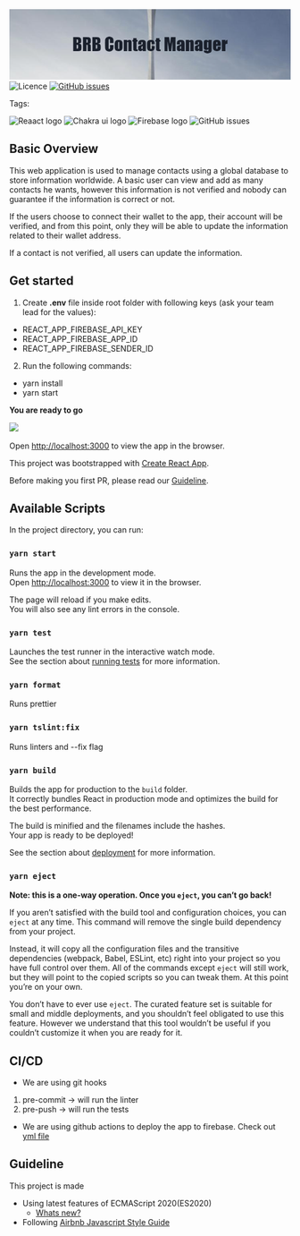 
<img src="./banner.png">

<img alt="Licence" src="https://img.shields.io/badge/license-MIT-green"/>
<a href="https://github.com/sergiubreban/contact-manager/issues"><img alt="GitHub issues" src="https://img.shields.io/github/issues/sergiubreban/contact-manager"></a>


Tags: 

<img alt="Reaact logo" src="https://img.shields.io/badge/-ReactJs-61DAFB?logo=react&logoColor=white&style=plastic"/>
<img alt="Chakra ui logo" src="https://img.shields.io/badge/-ChakraUI-61DAFB?logo=chakra-ui&logoColor=white&style=plastic"/>
<img alt="Firebase logo" src="https://img.shields.io/badge/-Firebase-61DAFB?logo=firebase&logoColor=white&style=plastic"/>
<img alt="GitHub issues" src="https://img.shields.io/badge/-Github.actions-61DAFB?logo=github-actions&logoColor=white&style=plastic"/>

## Basic Overview
This web application is used to manage contacts using a global database to store information worldwide. A basic user can view and add as many contacts he wants, however this information is not verified and nobody can guarantee if the information is correct or not. 

If the users choose to connect their wallet to the app, their account will be verified, and from this point, only they will be able to update the information related to their wallet address. 

If a contact is not verified, all users can update the information.


## Get started
1. Create **.env** file inside root folder with following keys (ask your team lead for the values):
- REACT_APP_FIREBASE_API_KEY
- REACT_APP_FIREBASE_APP_ID
- REACT_APP_FIREBASE_SENDER_ID


2. Run the following commands:
- yarn install
- yarn start
  
**You are ready to go**

![](https://i.imgur.com/AlGkl02.gif)

Open [http://localhost:3000](http://localhost:3000) to view the app in the browser. <br/>

This project was bootstrapped with
[Create React App](https://github.com/facebook/create-react-app).

Before making you first PR, please read our [Guideline](#guideline).

## Available Scripts

In the project directory, you can run:

### `yarn start`

Runs the app in the development mode.<br /> Open
[http://localhost:3000](http://localhost:3000) to view it in the browser.

The page will reload if you make edits.<br /> You will also see any lint errors
in the console.

### `yarn test`

Launches the test runner in the interactive watch mode.<br /> See the section
about
[running tests](https://facebook.github.io/create-react-app/docs/running-tests)
for more information.

### `yarn format`

Runs prettier  

### `yarn tslint:fix`

Runs linters and --fix flag


### `yarn build`

Builds the app for production to the `build` folder.<br /> It correctly bundles
React in production mode and optimizes the build for the best performance.

The build is minified and the filenames include the hashes.<br /> Your app is
ready to be deployed!

See the section about
[deployment](https://facebook.github.io/create-react-app/docs/deployment) for
more information.

### `yarn eject`

**Note: this is a one-way operation. Once you `eject`, you can’t go back!**

If you aren’t satisfied with the build tool and configuration choices, you can
`eject` at any time. This command will remove the single build dependency from
your project.

Instead, it will copy all the configuration files and the transitive
dependencies (webpack, Babel, ESLint, etc) right into your project so you have
full control over them. All of the commands except `eject` will still work, but
they will point to the copied scripts so you can tweak them. At this point
you’re on your own.

You don’t have to ever use `eject`. The curated feature set is suitable for
small and middle deployments, and you shouldn’t feel obligated to use this
feature. However we understand that this tool wouldn’t be useful if you couldn’t
customize it when you are ready for it.


## CI/CD
- We are using git hooks 
1. pre-commit -> will run the linter 
1. pre-push -> will run the tests 
- We are using github actions to deploy the app to firebase. Check out [yml file](./.github/workflows/firebase-hosting-merge.yml)


## Guideline
This project is made
* Using latest features of ECMAScript 2020(ES2020)
  * [Whats new?](https://www.digitalocean.com/community/tutorials/js-es2020)
* Following [Airbnb Javascript Style Guide](https://github.com/airbnb/javascript)
